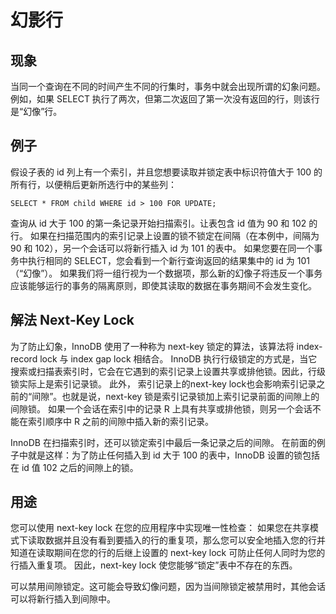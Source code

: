 # 幻影行
## 现象
当同一个查询在不同的时间产生不同的行集时，事务中就会出现所谓的幻象问题。例如，如果 SELECT 执行了两次，但第二次返回了第一次没有返回的行，则该行是“幻像”行。

## 例子
假设子表的 id 列上有一个索引，并且您想要读取并锁定表中标识符值大于 100 的所有行，以便稍后更新所选行中的某些列：
``` 
SELECT * FROM child WHERE id > 100 FOR UPDATE; 
```
查询从 id 大于 100 的第一条记录开始扫描索引。让表包含 id 值为 90 和 102 的行。
如果在扫描范围内的索引记录上设置的锁不锁定在间隔（在本例中，间隔为 90 和 102），另一个会话可以将新行插入 id 为 101 的表中。
如果您要在同一个事务中执行相同的 SELECT，您会看到一个新行查询返回的结果集中的 id 为 101（“幻像”）。
如果我们将一组行视为一个数据项，那么新的幻像子将违反一个事务应该能够运行的事务的隔离原则，即使其读取的数据在事务期间不会发生变化。

## 解法 Next-Key Lock
为了防止幻象，InnoDB 使用了一种称为 next-key 锁定的算法，该算法将 index-record lock 与 index gap lock 相结合。 
InnoDB 执行行级锁定的方式是，当它搜索或扫描表索引时，它会在它遇到的索引记录上设置共享或排他锁。因此，行级锁实际上是索引记录锁。
此外， 索引记录上的next-key lock也会影响索引记录之前的“间隙”。也就是说，next-key 锁是索引记录锁加上索引记录前面的间隙上的间隙锁。
如果一个会话在索引中的记录 R 上具有共享或排他锁，则另一个会话不能在索引顺序中 R 之前的间隙中插入新的索引记录。

InnoDB 在扫描索引时，还可以锁定索引中最后一条记录之后的间隙。
在前面的例子中就是这样：为了防止任何插入到 id 大于 100 的表中，InnoDB 设置的锁包括在 id 值 102 之后的间隙上的锁。

## 用途
您可以使用 next-key lock 在您的应用程序中实现唯一性检查：
如果您在共享模式下读取数据并且没有看到要插入的行的重复项，那么您可以安全地插入您的行并知道在读取期间在您的行的后继上设置的 next-key lock 可防止任何人同时为您的行插入重复项。
因此，next-key lock 使您能够“锁定”表中不存在的东西。

可以禁用间隙锁定。这可能会导致幻像问题，因为当间隙锁定被禁用时，其他会话可以将新行插入到间隙中。
